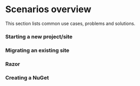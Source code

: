 # Scenarios overview

This section lists common use cases, problems and solutions.

### Starting a new project/site
### Migrating an existing site
### Razor
### Creating a NuGet

